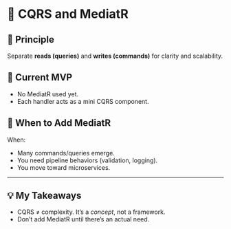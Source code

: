 ﻿# 🔀 CQRS and MediatR

## 🎯 Principle
Separate **reads (queries)** and **writes (commands)** for clarity and scalability.

## 🧩 Current MVP
- No MediatR used yet.
- Each handler acts as a mini CQRS component.

## 🧠 When to Add MediatR
When:
- Many commands/queries emerge.
- You need pipeline behaviors (validation, logging).
- You move toward microservices.

---

## 💡 My Takeaways
- CQRS ≠ complexity. It’s a *concept*, not a framework.
- Don’t add MediatR until there’s an actual need.